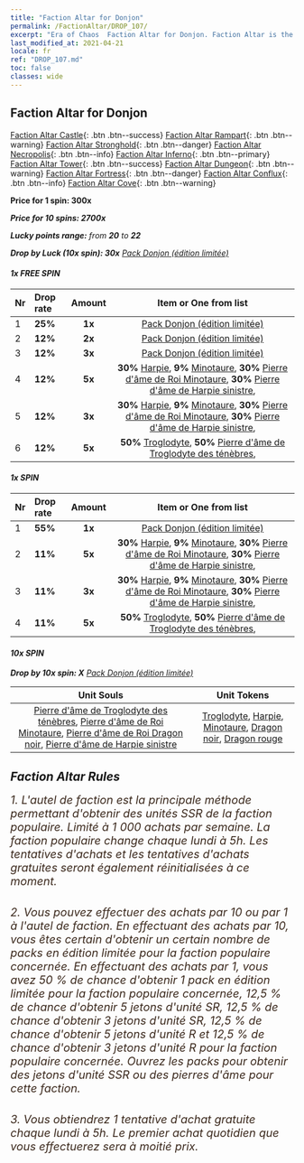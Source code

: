 ```yaml
---
title: "Faction Altar for Donjon"
permalink: /FactionAltar/DROP_107/
excerpt: "Era of Chaos  Faction Altar for Donjon. Faction Altar is the primary method for obtaining SSR units from the popular faction. Limited to 1,000 purchases each week. The popular faction changes at 05:00 every Monday. Purchase attempts and free purchase attempts will also reset then."
last_modified_at: 2021-04-21
locale: fr
ref: "DROP_107.md"
toc: false
classes: wide
---
```


##  Faction Altar for **Donjon**

  [Faction Altar Castle](/fr/FactionAltar/DROP_101/){: .btn .btn--success} [Faction Altar Rampart](/fr/FactionAltar/DROP_102/){: .btn .btn--warning} [Faction Altar Stronghold](/fr/FactionAltar/DROP_103/){: .btn .btn--danger} [Faction Altar Necropolis](/fr/FactionAltar/DROP_104/){: .btn .btn--info} [Faction Altar Inferno](/fr/FactionAltar/DROP_105/){: .btn .btn--primary} [Faction Altar Tower](/fr/FactionAltar/DROP_106/){: .btn .btn--success} [Faction Altar Dungeon](/fr/FactionAltar/DROP_107/){: .btn .btn--warning} [Faction Altar Fortress](/fr/FactionAltar/DROP_108/){: .btn .btn--danger} [Faction Altar Conflux](/fr/FactionAltar/DROP_109/){: .btn .btn--info} [Faction Altar Cove](/fr/FactionAltar/DROP_112/){: .btn .btn--warning} 

  **Price for 1 spin: 300x** <i class="fas fa-gem"/>

  **Price for 10 spins: 2700x** <i class="fas fa-gem"/>

  **Lucky points range:** from **20** to **22**

  **Drop by Luck (10x spin): 30x** [Pack Donjon (édition limitée)](/fr/Items/con_2107/)

####  1x FREE SPIN 

  |    Nr    |  Drop rate  |  Amount   |   Item or One from list  |
  |:---------|:------------|:---------:|:------------------------:|
  | 1 | **25%** | **1x** | [Pack Donjon (édition limitée)](/fr/Items/con_2107/) |
  | 2 | **12%** | **2x** | [Pack Donjon (édition limitée)](/fr/Items/con_2107/) |
  | 3 | **12%** | **3x** | [Pack Donjon (édition limitée)](/fr/Items/con_2107/) |
  | 4 | **12%** | **5x** |  **30%** [Harpie](/fr/Items/unt_245/),  **9%** [Minotaure](/fr/Items/unt_248/),  **30%** [Pierre d'âme de Roi Minotaure](/fr/Items/unt_332/),  **30%** [Pierre d'âme de Harpie sinistre](/fr/Items/unt_329/),  |
  | 5 | **12%** | **3x** |  **30%** [Harpie](/fr/Items/unt_245/),  **9%** [Minotaure](/fr/Items/unt_248/),  **30%** [Pierre d'âme de Roi Minotaure](/fr/Items/unt_332/),  **30%** [Pierre d'âme de Harpie sinistre](/fr/Items/unt_329/),  |
  | 6 | **12%** | **5x** |  **50%** [Troglodyte](/fr/Items/unt_244/),  **50%** [Pierre d'âme de Troglodyte des ténèbres](/fr/Items/unt_328/),  |


####  1x SPIN 

  |    Nr    |  Drop rate  |  Amount   |   Item or One from list  |
  |:---------|:------------|:---------:|:------------------------:|
  | 1 | **55%** | **1x** | [Pack Donjon (édition limitée)](/fr/Items/con_2107/) |
  | 2 | **11%** | **5x** |  **30%** [Harpie](/fr/Items/unt_245/),  **9%** [Minotaure](/fr/Items/unt_248/),  **30%** [Pierre d'âme de Roi Minotaure](/fr/Items/unt_332/),  **30%** [Pierre d'âme de Harpie sinistre](/fr/Items/unt_329/),  |
  | 3 | **11%** | **3x** |  **30%** [Harpie](/fr/Items/unt_245/),  **9%** [Minotaure](/fr/Items/unt_248/),  **30%** [Pierre d'âme de Roi Minotaure](/fr/Items/unt_332/),  **30%** [Pierre d'âme de Harpie sinistre](/fr/Items/unt_329/),  |
  | 4 | **11%** | **5x** |  **50%** [Troglodyte](/fr/Items/unt_244/),  **50%** [Pierre d'âme de Troglodyte des ténèbres](/fr/Items/unt_328/),  |


####  10x SPIN 

  **Drop by 10x spin: X** [Pack Donjon (édition limitée)](/fr/Items/con_2107/)

  |    Unit Souls    |  Unit Tokens  |
  |:----------------:|:-------------:|
  | [Pierre d'âme de Troglodyte des ténèbres](/fr/Items/unt_328/), [Pierre d'âme de Roi Minotaure](/fr/Items/unt_332/), [Pierre d'âme de Roi Dragon noir](/fr/Items/unt_334/), [Pierre d'âme de Harpie sinistre](/fr/Items/unt_329/) | [Troglodyte](/fr/Items/unt_244/), [Harpie](/fr/Items/unt_245/), [Minotaure](/fr/Items/unt_248/), [Dragon noir](/fr/Items/unt_250/), [Dragon rouge](/fr/Items/unt_251/) |



## Faction Altar Rules

  <span style="color: #3c2a1e;font-size:20px">1. L'autel de faction est la principale méthode permettant d'obtenir des unités SSR de la faction populaire. Limité à 1 000 achats par semaine. La faction populaire change chaque lundi à 5h. Les tentatives d'achats et les tentatives d'achats gratuites seront également réinitialisées à ce moment. </span><br/>

<br/>  <span style="color: #3c2a1e;font-size:20px">2. Vous pouvez effectuer des achats par 10 ou par 1 à l'autel de faction. En effectuant des achats par 10, vous êtes certain d'obtenir un certain nombre de packs en édition limitée pour la faction populaire concernée. En effectuant des achats par 1, vous avez 50 % de chance d'obtenir 1 pack en édition limitée pour la faction populaire concernée, 12,5 % de chance d'obtenir 5 jetons d'unité SR, 12,5 % de chance d'obtenir 3 jetons d'unité SR, 12,5 % de chance d'obtenir 5 jetons d'unité R et 12,5 % de chance d'obtenir 3 jetons d'unité R pour la faction populaire concernée. Ouvrez les packs pour obtenir des jetons d'unité SSR ou des pierres d'âme pour cette faction.</span><br/>

<br/>  <span style="color: #3c2a1e;font-size:20px">3. Vous obtiendrez 1 tentative d'achat gratuite chaque lundi à 5h. Le premier achat quotidien que vous effectuerez sera à moitié prix.</span><br/>

<br/>